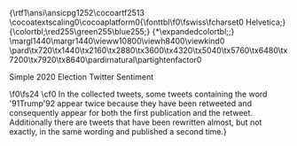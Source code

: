 {\rtf1\ansi\ansicpg1252\cocoartf2513
\cocoatextscaling0\cocoaplatform0{\fonttbl\f0\fswiss\fcharset0 Helvetica;}
{\colortbl;\red255\green255\blue255;}
{\*\expandedcolortbl;;}
\margl1440\margr1440\vieww10800\viewh8400\viewkind0
\pard\tx720\tx1440\tx2160\tx2880\tx3600\tx4320\tx5040\tx5760\tx6480\tx7200\tx7920\tx8640\pardirnatural\partightenfactor0

Simple 2020 Election Twitter Sentiment 

\f0\fs24 \cf0 In the collected tweets, some tweets containing the word \'91Trump\'92 appear twice because they have been retweeted and consequently appear for both the first publication and the retweet. Additionally there are tweets that have been rewritten almost, but not exactly, in the same wording and published a second time.}

